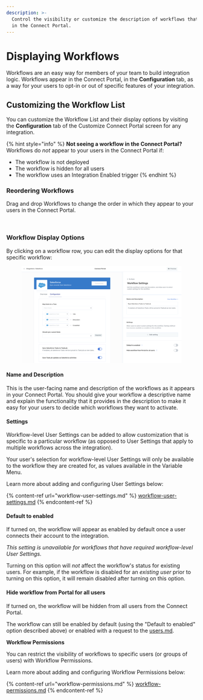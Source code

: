 ```yaml
---
description: >-
  Control the visibility or customize the description of workflows that appear
  in the Connect Portal.
---
```


# Displaying Workflows

Workflows are an easy way for members of your team to build integration logic. Workflows appear in the Connect Portal, in the **Configuration** tab, as a way for your users to opt-in or out of specific features of your integration.

## Customizing the Workflow List

You can customize the Workflow List and their display options by visiting the **Configuration** tab of the Customize Connect Portal screen for any integration.

{% hint style="info" %}
**Not seeing a workflow in the Connect Portal?** Workflows do _not_ appear to your users in the Connect Portal if:

* The workflow is not deployed
* The workflow is hidden for all users
* The workflow uses an Integration Enabled trigger
{% endhint %}

### Reordering Workflows

Drag and drop Workflows to change the order in which they appear to your users in the Connect Portal.

<figure><img src="../.gitbook/assets/Kapture 2022-12-05 at 23.28.10.gif" alt=""><figcaption></figcaption></figure>

### **Workflow Display Options**

By clicking on a workflow row, you can edit the display options for that specific workflow:

<figure><img src="../.gitbook/assets/image (9).png" alt=""><figcaption></figcaption></figure>

#### Name and Description

This is the user-facing name and description of the workflows as it appears in your Connect Portal. You should give your workflow a descriptive name and explain the functionality that it provides in the description to make it easy for your users to decide which workflows they want to activate.

#### Settings

Workflow-level User Settings can be added to allow customization that is specific to a particular workflow (as opposed to User Settings that apply to multiple workflows across the integration).

Your user's selection for workflow-level User Settings will only be available to the workflow they are created for, as values available in the Variable Menu.

Learn more about adding and configuring User Settings below:

{% content-ref url="workflow-user-settings.md" %}
[workflow-user-settings.md](workflow-user-settings.md)
{% endcontent-ref %}

#### Default to enabled

If turned on, the workflow will appear as enabled by default once a user connects their account to the integration.

_This setting is unavailable for workflows that have required workflow-level User Settings._

Turning on this option will _not_ affect the workflow's status for existing users. For example, if the workflow is disabled for an _existing user_ prior to turning on this option, it will remain disabled after turning on this option.

#### Hide workflow from Portal for all users

If turned on, the workflow will be hidden from all users from the Connect Portal.

The workflow can still be enabled by default (using the "Default to enabled" option described above) or enabled with a request to the [users.md](../api/users.md "mention").

**Workflow Permissions**

You can restrict the visibility of workflows to specific users (or groups of users) with Workflow Permissions.&#x20;

Learn more about adding and configuring Workflow Permissions below:

{% content-ref url="workflow-permissions.md" %}
[workflow-permissions.md](workflow-permissions.md)
{% endcontent-ref %}

